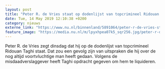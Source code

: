 ```yaml
---
layout: post
title: "Peter R. de Vries staat op dodenlijst van topcrimineel Ridouan Taghi"
date: Tue, 14 May 2019 12:10:38 +0200
category: nieuws
externe_link: "https://www.nu.nl/binnenland/5891064/peter-r-de-vries-staat-op-dodenlijst-van-topcrimineel-ridouan-taghi.html"
feature_image: "https://media.nu.nl/m/lpyxhpea07k5_sqr256.jpg/peter-r-de-vries-staat-op-dodenlijst-van-topcrimineel-ridouan-taghi.jpg"
---
```


Peter R. de Vries zegt dinsdag dat hij op de dodenlijst van topcrimineel Ridouan Taghi staat. Dat zou een gevolg zijn van uitspraken die hij over de nog altijd voortvluchtige man heeft gedaan. Volgens de misdaadverslaggever heeft Taghi opdracht gegeven om hem te liquideren.
